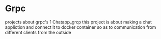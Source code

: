 # Grpc
projects about grpc's
1 Chatapp_grcp this project is about making a chat appliction and connect it to docker container so as to communication from different clients from the outside
